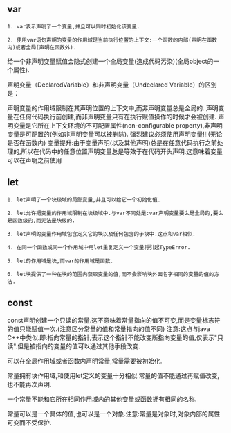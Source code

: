  ## var
    1. var表示声明了一个变量,并且可以同时初始化该变量.

    2. 使用var语句声明的变量的作用域是当前执行位置的上下文:一个函数的内部(声明在函数内)或者全局(声明在函数外).

给一个非声明变量赋值会隐式创建一个全局变量(造成代码污染)(全局object的一个属性).

声明变量（DeclaredVariable）和非声明变量（Undeclared Variable）的区别是：

声明变量的作用域限制在其声明位置的上下文中,而非声明变量总是全局的.
声明变量在任何代码执行前创建,而非声明变量只有在执行赋值操作的时候才会被创建.
声明变量是它所在上下文环境的不可配置属性(non-configurable property),非声明变量是可配置的(例如非声明变量可以被删除).
强烈建议必须使用声明变量!!!(无论是否在函数内)
变量提升:由于变量声明(以及其他声明)总是在任意代码执行之前处理的,所以在代码中的任意位置声明变量总是等效于在代码开头声明.这意味着变量可以在声明之前使用
## let
    1. let声明了一个块级域的局部变量,并且可以给它一个初始化值.

    2. let允许把变量的作用域限制在块级域中.与var不同处是:var声明变量要么是全局的,要么是函数级的,而无法是块级的.

    3. let声明的变量作用域包含定义它的块以及任何包含的子块中.这点和var相似.

    4. 在同一个函数或同一个作用域中用let重复定义一个变量将引起TypeError.

    5. let的作用域是块,而var的作用域是函数.

    6. let块提供了一种在块的范围内获取变量的值,而不会影响块外面名字相同的变量的值的方法.

## const
const声明创建一个只读的常量.这不意味着常量指向的值不可变,而是变量标志符的值只能赋值一次.(注意区分常量的值和常量指向的值不同)
注意:这点与java C++中类似.即:指向常量的指针,表示这个指针不能改变所指向变量的值,仅表示"只读".但是被指向的变量的值可以通过其他手段改变.

可以在全局作用域或者函数内声明常量,常量需要被初始化.

常量拥有块作用域,和使用let定义的变量十分相似.常量的值不能通过再赋值改变,也不能再次声明.

一个常量不能和它所在相同作用域内的其他变量或函数拥有相同的名称.

常量可以是一个具体的值,也可以是一个对象.注意:常量是对象时,对象内部的属性可变而不受保护.
